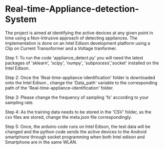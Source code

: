 # Real-time-Appliance-detection-System

The project is aimed at identifying the active devices at any given point in time using a Non-Intrusive approach of detecting appliances.
The implementation is done on an Intel Edison development platform using a Clip on Current Transoformer and a Voltage tranformer. 

Step 1: To run the code 'appliance_detect.py' you will need the latest packages of 'sklearn', 'scipy', 'numpy', 'subprocess','socket' installed on the Intel Edison. 

Step 2: Once the 'Real-time-appliance-identification' folder is downloaded onto the Intel Edison , change the 'Data_path' variable to the corresponding path of the 'Real-time-appliance-identification' folder.

Step 3: Please change the frequency of sampling 'fs' according to your sampling rate.

Step 4: As the training data needs to be stored in the 'CSV' folder, as the csv files are stored, change the meta.json file correspondingly.

Step 5: Once, the arduino code runs on Intel Edison, the test data will be changed and the python code sends the active devices to the Android smartphone through socket programming when both Intel edison and Smartphone are in the same WLAN. 
